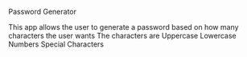 Password Generator

This app allows the user to generate a password based on how many characters the user wants
The characters are
        Uppercase
        Lowercase
        Numbers
        Special Characters
